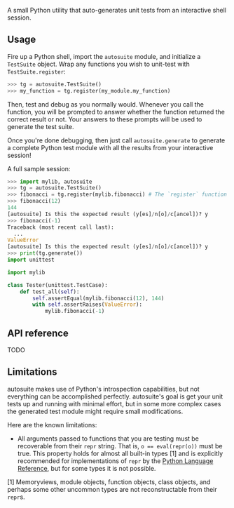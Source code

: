 A small Python utility that auto-generates unit tests from an interactive shell session.

## Usage
Fire up a Python shell, import the `autosuite` module, and initialize a `TestSuite` object. Wrap any
functions you wish to unit-test with `TestSuite.register`:

```python
>>> tg = autosuite.TestSuite()
>>> my_function = tg.register(my_module.my_function)
```

Then, test and debug as you normally would. Whenever you call the function, you will be prompted to
answer whether the function returned the correct result or not. Your answers to these prompts will
be used to generate the test suite.

Once you're done debugging, then just call `autosuite.generate` to generate a complete Python test
module with all the results from your interactive session!

A full sample session:

```python
>>> import mylib, autosuite
>>> tg = autosuite.TestSuite()
>>> fibonacci = tg.register(mylib.fibonacci) # The `register` function can also be used as a decorator
>>> fibonacci(12)
144
[autosuite] Is this the expected result (y[es]/n[o]/c[ancel])? y
>>> fibonacci(-1)
Traceback (most recent call last):
  ...
ValueError
[autosuite] Is this the expected result (y[es]/n[o]/c[ancel])? y
>>> print(tg.generate())
import unittest

import mylib

class Tester(unittest.TestCase):
    def test_all(self):
        self.assertEqual(mylib.fibonacci(12), 144)
        with self.assertRaises(ValueError):
            mylib.fibonacci(-1)
```

## API reference
TODO

## Limitations
autosuite makes use of Python's introspection capabilities, but not everything can be accomplished
perfectly. autosuite's goal is get your unit tests up and running with minimal effort, but in some
more complex cases the generated test module might require small modifications.

Here are the known limitations:

- All arguments passed to functions that you are testing must be recoverable from their `repr`
  string. That is, `o == eval(repr(o))` must be true. This property holds for almost all built-in
  types [1] and is explicitly recommended for implementations of `repr` by the
  [Python Language Reference](https://docs.python.org/3.5/reference/datamodel.html#object.__repr__),
  but for some types it is not possible.

[1] Memoryviews, module objects, function objects, class objects, and perhaps some other uncommon
    types are not reconstructable from their `repr`s.
